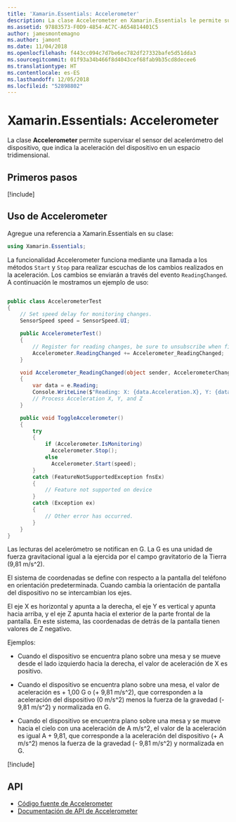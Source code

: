 ```yaml
---
title: 'Xamarin.Essentials: Accelerometer'
description: La clase Accelerometer en Xamarin.Essentials le permite supervisar el sensor de acelerómetro del dispositivo, que indica la aceleración del dispositivo en un espacio tridimensional.
ms.assetid: 97883573-F0D9-4854-AC7C-A654814401C5
author: jamesmontemagno
ms.author: jamont
ms.date: 11/04/2018
ms.openlocfilehash: f443cc094c7d7be6ec782df27332bafe5d51dda3
ms.sourcegitcommit: 01f93a34b466f8d4043cef68fab9b35cd8decee6
ms.translationtype: HT
ms.contentlocale: es-ES
ms.lasthandoff: 12/05/2018
ms.locfileid: "52898802"
---
```

# <a name="xamarinessentials-accelerometer"></a>Xamarin.Essentials: Accelerometer

La clase **Accelerometer** permite supervisar el sensor del acelerómetro del dispositivo, que indica la aceleración del dispositivo en un espacio tridimensional.

## <a name="get-started"></a>Primeros pasos

[!include[](~/essentials/includes/get-started.md)]

## <a name="using-accelerometer"></a>Uso de Accelerometer

Agregue una referencia a Xamarin.Essentials en su clase:

```csharp
using Xamarin.Essentials;
```

La funcionalidad Accelerometer funciona mediante una llamada a los métodos `Start` y `Stop` para realizar escuchas de los cambios realizados en la aceleración. Los cambios se enviarán a través del evento `ReadingChanged`. A continuación le mostramos un ejemplo de uso:

```csharp

public class AccelerometerTest
{
    // Set speed delay for monitoring changes.
    SensorSpeed speed = SensorSpeed.UI;

    public AccelerometerTest()
    {
        // Register for reading changes, be sure to unsubscribe when finished
        Accelerometer.ReadingChanged += Accelerometer_ReadingChanged;
    }

    void Accelerometer_ReadingChanged(object sender, AccelerometerChangedEventArgs e)
    {
        var data = e.Reading;
        Console.WriteLine($"Reading: X: {data.Acceleration.X}, Y: {data.Acceleration.Y}, Z: {data.Acceleration.Z}");
        // Process Acceleration X, Y, and Z
    }

    public void ToggleAccelerometer()
    {
        try
        {
            if (Accelerometer.IsMonitoring)
              Accelerometer.Stop();
            else
              Accelerometer.Start(speed);
        }
        catch (FeatureNotSupportedException fnsEx)
        {
            // Feature not supported on device
        }
        catch (Exception ex)
        {
            // Other error has occurred.
        }
    }
}
```

Las lecturas del acelerómetro se notifican en G. La G es una unidad de fuerza gravitacional igual a la ejercida por el campo gravitatorio de la Tierra (9,81 m/s^2).

El sistema de coordenadas se define con respecto a la pantalla del teléfono en orientación predeterminada. Cuando cambia la orientación de pantalla del dispositivo no se intercambian los ejes.

El eje X es horizontal y apunta a la derecha, el eje Y es vertical y apunta hacia arriba, y el eje Z apunta hacia el exterior de la parte frontal de la pantalla. En este sistema, las coordenadas de detrás de la pantalla tienen valores de Z negativo.

Ejemplos:

- Cuando el dispositivo se encuentra plano sobre una mesa y se mueve desde el lado izquierdo hacia la derecha, el valor de aceleración de X es positivo.

- Cuando el dispositivo se encuentra plano sobre una mesa, el valor de aceleración es + 1,00 G o (+ 9,81 m/s^2), que corresponden a la aceleración del dispositivo (0 m/s^2) menos la fuerza de la gravedad (- 9,81 m/s^2) y normalizada en G.

- Cuando el dispositivo se encuentra plano sobre una mesa y se mueve hacia el cielo con una aceleración de A m/s^2, el valor de la aceleración es igual A + 9,81, que corresponde a la aceleración del dispositivo (+ A m/s^2) menos la fuerza de la gravedad (- 9,81 m/s^2) y normalizada en G.

[!include[](~/essentials/includes/sensor-speed.md)]

## <a name="api"></a>API

- [Código fuente de Accelerometer](https://github.com/xamarin/Essentials/tree/master/Xamarin.Essentials/Accelerometer)
- [Documentación de API de Accelerometer](xref:Xamarin.Essentials.Accelerometer)
